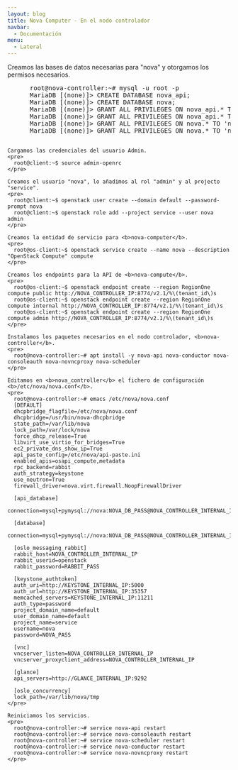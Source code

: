 ```yaml
---
layout: blog
title: Nova Computer - En el nodo controlador
navbar:
  - Documentación
menu:
  - Lateral
---
```

<section>
  <p>
    Creamos las bases de datos necesarias para "nova" y otorgamos los permisos necesarios.
    <pre>
      root@nova-controller:~# mysql -u root -p
      MariaDB [(none)]> CREATE DATABASE nova_api;
      MariaDB [(none)]> CREATE DATABASE nova;
      MariaDB [(none)]> GRANT ALL PRIVILEGES ON nova_api.* TO 'nova'@'localhost' IDENTIFIED BY 'NOVA_DBPASS';
      MariaDB [(none)]> GRANT ALL PRIVILEGES ON nova_api.* TO 'nova'@'%' IDENTIFIED BY 'NOVA_DBPASS';
      MariaDB [(none)]> GRANT ALL PRIVILEGES ON nova.* TO 'nova'@'localhost' IDENTIFIED BY 'NOVA_DBPASS';
      MariaDB [(none)]> GRANT ALL PRIVILEGES ON nova.* TO 'nova'@'%' IDENTIFIED BY 'NOVA_DBPASS';
    </pre>

    Cargamos las credenciales del usuario Admin.
    <pre>
      root@client:~$ source admin-openrc
    </pre>

    Creamos el usuario "nova", lo añadimos al rol "admin" y al projecto "service".
    <pre>
      root@client:~$ openstack user create --domain default --password-prompt nova
      root@client:~$ openstack role add --project service --user nova admin
    </pre>

    Creamos la entidad de servicio para <b>nova-computer</b>.
    <pre>
      root@os-client:~$ openstack service create --name nova --description "OpenStack Compute" compute
    </pre>

    Creamos los endpoints para la API de <b>nova-compute</b>.
    <pre>
      root@os-client:~$ openstack endpoint create --region RegionOne compute public http://NOVA_CONTROLLER_IP:8774/v2.1/%\(tenant_id\)s
      root@os-client:~$ openstack endpoint create --region RegionOne compute internal http://NOVA_CONTROLLER_IP:8774/v2.1/%\(tenant_id\)s
      root@os-client:~$ openstack endpoint create --region RegionOne compute admin http://NOVA_CONTROLLER_IP:8774/v2.1/%\(tenant_id\)s
    </pre>

    Instalamos los paquetes necesarios en el nodo controlador, <b>nova-controller</b>.
    <pre>
      root@nova-controller:~# apt install -y nova-api nova-conductor nova-consoleauth nova-novncproxy nova-scheduler
    </pre>

    Editamos en <b>nova_controller</b> el fichero de configuración <b>/etc/nova/nova.conf</b>.
    <pre>
      root@nova-controller:~# emacs /etc/nova/nova.conf
      [DEFAULT]
      dhcpbridge_flagfile=/etc/nova/nova.conf
      dhcpbridge=/usr/bin/nova-dhcpbridge
      state_path=/var/lib/nova
      lock_path=/var/lock/nova
      force_dhcp_release=True
      libvirt_use_virtio_for_bridges=True
      ec2_private_dns_show_ip=True
      api_paste_config=/etc/nova/api-paste.ini
      enabled_apis=osapi_compute,metadata
      rpc_backend=rabbit
      auth_strategy=keystone
      use_neutron=True
      firewall_driver=nova.virt.firewall.NoopFirewallDriver

      [api_database]
      connection=mysql+pymysql://nova:NOVA_DB_PASS@NOVA_CONTROLLER_INTERNAL_IP/nova_api

      [database]
      connection=mysql+pymysql://nova:NOVA_DB_PASS@NOVA_CONTROLLER_INTERNAL_IP/nova

      [oslo_messaging_rabbit]
      rabbit_host=NOVA_CONTROLLER_INTERNAL_IP
      rabbit_userid=openstack
      rabbit_password=RABBIT_PASS

      [keystone_authtoken]
      auth_uri=http://KEYSTONE_INTERNAL_IP:5000
      auth_url=http://KEYSTONE_INTERNAL_IP:35357
      memcached_servers=KEYSTONE_INTERNAL_IP:11211
      auth_type=password
      project_domain_name=default
      user_domain_name=default
      project_name=service
      username=nova
      password=NOVA_PASS

      [vnc]
      vncserver_listen=NOVA_CONTROLLER_INTERNAL_IP
      vncserver_proxyclient_address=NOVA_CONTROLLER_INTERNAL_IP

      [glance]
      api_servers=http://GLANCE_INTERNAL_IP:9292

      [oslo_concurrency]
      lock_path=/var/lib/nova/tmp
    </pre>

    Reiniciamos los servicios.
    <pre>
      root@nova-controller:~# service nova-api restart
      root@nova-controller:~# service nova-consoleauth restart
      root@nova-controller:~# service nova-scheduler restart
      root@nova-controller:~# service nova-conductor restart
      root@nova-controller:~# service nova-novncproxy restart
    </pre>
  </p>
